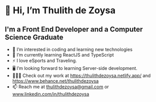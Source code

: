 # 👋 Hi, I’m Thulith de Zoysa

## I'm a Front End Developer and a Computer Science Graduate

- 👀 I’m interested in coding and learning new technologies
- 🌱 I’m currently learning ReactJS and TypeScript
- ⚡ I love eSports and Traveling.
- 🖥️ I’m looking forward to learning Server-side development.
- 👨🏿‍💻 Check out my work at https://thulithdezoysa.netlify.app/ and https://www.behance.net/thulithdezoysa
- 📫 Reach me at thulithdezoysa@gmail.com or www.linkedin.com/in/thulithdezoysa
